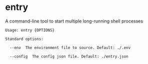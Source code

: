 entry
=====

A command-line tool to start multiple long-running shell processes

```
Usage: entry {OPTIONS}

Standard options:

  --env  The environment file to source. Default: ./.env

  --config  The config json file. Default: ./entry.json
```
